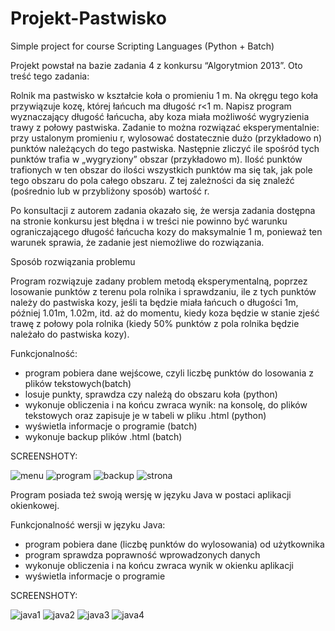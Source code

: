 # Projekt-Pastwisko
Simple project for course Scripting Languages (Python + Batch)

Projekt powstał na bazie zadania 4 z konkursu “Algorytmion 2013”. Oto treść tego zadania: 

Rolnik ma pastwisko w kształcie koła o promieniu 1 m. Na okręgu tego koła przywiązuje kozę, której łańcuch ma długość r<1 m. 
Napisz program wyznaczający długość łańcucha, aby koza miała możliwość wygryzienia trawy z połowy pastwiska. 
Zadanie to można rozwiązać eksperymentalnie: przy ustalonym promieniu r, wylosować dostatecznie dużo (przykładowo n) punktów 
należących do tego pastwiska. Następnie zliczyć ile spośród tych punktów trafia w „wygryziony” obszar (przykładowo m). 
Ilość punktów trafionych w ten obszar do ilości wszystkich punktów ma się tak, jak pole tego obszaru do pola całego obszaru. 
Z tej zależności da się znaleźć (pośrednio lub w przybliżony sposób) wartość r. 

Po konsultacji z autorem zadania okazało się, że wersja zadania dostępna na stronie konkursu jest błędna i w treści nie powinno być
warunku ograniczającego długość łańcucha kozy do maksymalnie 1 m, ponieważ ten warunek sprawia, że zadanie jest niemożliwe do rozwiązania.  

Sposób rozwiązania problemu  

Program rozwiązuje zadany problem metodą eksperymentalną, poprzez losowanie punktów z terenu pola rolnika 
i sprawdzaniu, ile z tych punktów należy do pastwiska kozy, jeśli ta będzie miała łańcuch o długości 1m, później 1.01m, 1.02m, itd. 
aż do momentu, kiedy koza będzie w stanie zjeść trawę z połowy pola rolnika (kiedy 50% punktów z pola rolnika będzie należało do pastwiska 
kozy). 

Funkcjonalność:
* program pobiera dane wejścowe, czyli liczbę punktów do losowania z plików tekstowych(batch)
* losuje punkty, sprawdza czy należą do obszaru koła (python)
* wykonuje obliczenia i na końcu zwraca wynik: na konsolę, do plików tekstowych oraz zapisuje je w tabeli w pliku .html (python)
* wyświetla informacje o programie (batch)
* wykonuje backup plików .html (batch)

SCREENSHOTY:

![menu](https://user-images.githubusercontent.com/47063149/77654024-c2984200-6f70-11ea-86d8-166e401905b5.JPG)
![program](https://user-images.githubusercontent.com/47063149/77654044-cc21aa00-6f70-11ea-9493-b626dc901cf9.JPG)
![backup](https://user-images.githubusercontent.com/47063149/77654057-d348b800-6f70-11ea-8a5c-7044a16139cc.JPG)
![strona](https://user-images.githubusercontent.com/47063149/77654070-db085c80-6f70-11ea-9416-4ad553f83ce3.jpg)



Program posiada też swoją wersję w języku Java w postaci aplikacji okienkowej. 


Funkcjonalność wersji w języku Java:
* program pobiera dane (liczbę punktów do wylosowania) od użytkownika
* program sprawdza poprawność wprowadzonych danych
* wykonuje obliczenia i na końcu zwraca wynik w okienku aplikacji
* wyświetla informacje o programie 


SCREENSHOTY:

![java1](https://user-images.githubusercontent.com/47063149/77656591-620b0400-6f74-11ea-8e09-20bf89b69925.JPG)
![java2](https://user-images.githubusercontent.com/47063149/77656628-73541080-6f74-11ea-8fcf-dfcd8d40d726.JPG)
![java3](https://user-images.githubusercontent.com/47063149/77656669-81099600-6f74-11ea-9090-335f8caaf497.JPG)
![java4](https://user-images.githubusercontent.com/47063149/77656671-81a22c80-6f74-11ea-8628-152a15589163.JPG)

